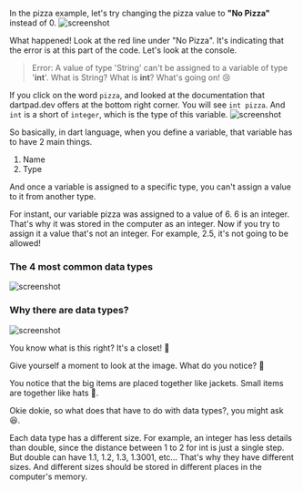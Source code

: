 In the pizza example, let's try changing the pizza value to **"No Pizza"** instead of 0.
![screenshot](https://lh6.googleusercontent.com/_qOw03RaY5jKrYc-r1LpRjXH-K3bS0acIk2EQdF6rXfWK3zVQI98YF62i6BqZ5sYIElGouryCZpiNN1Uz-rlc9gjFv8p-OA0UXanf1MsPIvFo_mlI8htoXd87X_dDeN9HP3gb7vT)

What happened! Look at the red line under "No Pizza". It's indicating that the error is at this part of the code. Let's look at the console.

> Error: A value of type 'String' can't be assigned to a variable of type '**int**'. What is String? What is **int**? What's going on! 😢

If you click on the word `pizza`, and looked at the documentation that dartpad.dev offers at the bottom right corner. You will see `int pizza`. And `int` is a short of `integer`, which is the type of this variable.
![screenshot](https://lh4.googleusercontent.com/Hqmx5IHXYguQiJFEUiYjpLpH9r5O4lHadrMLcIiof4Fi7OgkkykvoOxhfRd9CiQZUvGAUUEzA8LAb82Z9OdIwJsNj2x7TcYQVzjF3Iv4bM4WMS9Km2Csug3BNP-FGF-tQ1l1fCzT)

So basically, in dart language, when you define a variable, that variable has to have 2 main things.

1. Name
2. Type

And once a variable is assigned to a specific type, you can't assign a value to it from another type.

For instant, our variable pizza was assigned to a value of 6. 6 is an integer. That's why it was stored in the computer as an integer. Now if you try to assign it a value that's not an integer. For example, 2.5, it's not going to be allowed!

### The 4 most common data types

![screenshot](https://user-images.githubusercontent.com/24327781/140642208-95bb2719-7aa6-4f8f-9dfc-c771882a1232.png)

### Why there are data types?

![screenshot](https://lh3.googleusercontent.com/YJGzlD-LMAPVQ9EhNGfekNs95O4SX4zieS3yJq0MfV_3qBbZtg8-fvojEJJCATU5RzhPP1VNIVnUPkiD9Ew09PmMWKeRzTTpgOaI72fxSJJPlASTlwnBYqOo0xYZ9wo_GBsfu2VG)

You know what is this right? It's a closet! 👕

Give yourself a moment to look at the image. What do you notice? 🤔

You notice that the big items are placed together like jackets. Small items are together like hats 👒.

Okie dokie, so what does that have to do with data types?, you might ask 😆.

Each data type has a different size. For example, an integer has less details than double, since the distance between 1 to 2 for int is just a single step. But double can have 1.1, 1.2, 1.3, 1.3001, etc… That's why they have different sizes. And different sizes should be stored in different places in the computer's memory.
